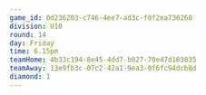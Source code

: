 ```yaml
---
game_id: 0d236203-c746-4ee7-ad3c-f0f2ea736260
division: U10
round: 14
day: Friday
time: 6.15pm
teamHome: 4b33c194-8e45-4dd7-b027-70e47d183035
teamAway: 13e9fb3c-07c2-42a1-9ea3-0f6fc94dcb8d
diamond: 1
---
```

